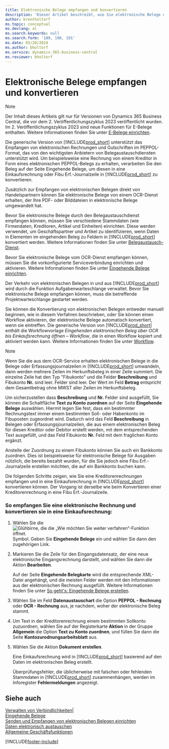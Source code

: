 ```yaml
---
title: Elektronische Belege empfangen und konvertieren
description: 'Dieser Artikel beschreibt, wie Sie elektronische Belege direkt von Handelspartnern oder von einem OCR-Dienst empfangen können.'
author: brentholtorf
ms.topic: conceptual
ms.devlang: al
ms.search.keywords: null
ms.search.form: '189, 190, 191'
ms.date: 03/20/2024
ms.author: bholtorf
ms.service: dynamics-365-business-central
ms.reviewer: bholtorf
---
```

# <a name="receive-and-convert-electronic-documents"></a>Elektronische Belege empfangen und konvertieren

> [!NOTE]
> Der Inhalt dieses Artikels gilt nur für Versionen von Dynamics 365 Business Central, die vor dem 2. Veröffentlichungszyklus 2023 veröffentlicht wurden. Im 2. Veröffentlichungszyklus 2023 sind neue Funktionen für E-Belege enthalten. Weitere Informationen finden Sie unter [E-Belege einrichten](finance-how-setup-edocuments.md). 


Die generische Version von [!INCLUDE[prod_short](includes/prod_short.md)] unterstützt das Empfangen von elektronischen Rechnungen und Gutschriften im PEPPOL-Format, das von den wichtigsten Anbietern von Belegaustauschdiensten unterstützt wird. Um beispielsweise eine Rechnung von einem Kreditor in Form eines elektronischen PEPPOL-Belegs zu erhalten, verarbeiten Sie den Beleg auf der Seite Eingehende Belege, um diesen in eine Einkaufsrechnung oder Fibu Erf.-Journalzeile in [!INCLUDE[prod_short](includes/prod_short.md)] zu konvertieren.

Zusätzlich zur Empfangen von elektronischen Belegen direkt von Handelspartnern können Sie elektronische Belege von einem OCR-Dienst erhalten, der Ihre PDF- oder Bilddateien in elektronische Belege umgewandelt hat.  

Bevor Sie elektronische Belege durch den Belegaustauschdienst empfangen können, müssen Sie verschiedene Stammdaten (wie Firmendaten, Kreditoren, Artikel und Einheiten) einrichten. Diese werden verwendet, um Geschäftspartner und Artikel zu identifizieren, wenn Daten in Elementen im eingehenden Beleg zu Feldern in [!INCLUDE[prod_short](includes/prod_short.md)] konvertiert werden. Weitere Informationen finden Sie unter [Belegaustausch-Dienst](across-how-to-set-up-a-document-exchange-service.md).  

Bevor Sie elektronische Belege vom OCR-Dienst empfangen können, müssen Sie die vorkonfigurierte Serviceverbindung einrichten und aktivieren. Weitere Informationen finden Sie unter [Eingehende Belege einrichten](across-how-setup-income-documents.md).  

Der Verkehr von elektronischen Belegen in und aus [!INCLUDE[prod_short](includes/prod_short.md)] wird durch die Funktion Aufgabenwarteschlange verwaltet. Bevor Sie elektronische Belege empfangen können, muss die betreffende Projektwarteschlange gestartet werden.  

Sie können die Konvertierung von elektronischen Belegen entweder manuell beginnen, wie in diesem Verfahren beschrieben, oder Sie können einen Workflow aktivieren, der elektronische Belege automatisch konvertiert, wenn sie eintreffen. Die generische Version von [!INCLUDE[prod_short](includes/prod_short.md)] enthält die Workflowvorlage *Eingehenden elektronischen Beleg über OCR bis Einkaufsrechnung öffnen – Workflow*, die in einen Workflow kopiert und aktiviert werden kann. Weitere Informationen finden Sie unter [Workflow](across-workflow.md).  

> [!NOTE]  
> Wenn Sie die aus dem OCR-Service erhalten elektronischen Belege in die Belege oder Erfassungsjournalzeilen in [!INCLUDE[prod_short](includes/prod_short.md)] umwandeln, dann werden mehrere Zeilen im Herkunftsbeleg in einer Zeile summiert. Die einzelne Zeile hat den Typ "Fibukonto" und die Felder **Beschreibung** und Fibukonto **Nr.** sind leer. Felder sind leer. Der Wert im Feld **Betrag** entspricht dem Gesamtbetrag ohne MWST aller Zeilen im Herkunftsbeleg.  
>
> Um sicherzustellen dass **Beschreibung** und **Nr.** Felder sind ausgefüllt, Sie können die Schaltfläche **Text zu Konto zuordnen** auf der Seite **Eingehende Belege** auswählen. Hiermit legen Sie fest, dass ein bestimmter Rechnungstext immer einem bestimmten Soll- oder Habenkonto im Fibuposten zugeordnet wird. Dadurch wird das Feld **Beschreibung** in Belegen oder Erfassungsjournalzeilen, die aus einem elektronischen Beleg für diesen Kreditor oder Debitor erstellt werden, mit dem entsprechenden Text ausgefüllt, und das Feld Fibukonto **Nr.** Feld mit dem fraglichen Konto ergänzt.  
>
> Anstelle der Zuordnung zu einem Fibukonto können Sie auch ein Bankkonto zuordnen. Dies ist beispielsweise für elektronische Belege für Ausgaben nützlich, die bereits bezahlt wurden, für die Sie jedoch eine Fibu Erf.-Journalzeile erstellen möchten, die auf ein Bankkonto buchen kann.  

Die folgenden Schritte zeigen, wie Sie eine Kreditorenrechnungen empfangen und in eine Einkaufsrechnung in [!INCLUDE[prod_short](includes/prod_short.md)] konvertieren können. Der Vorgang ist derselbe wie beim Konvertieren einer Kreditorenrechnung in eine Fibu Erf.-Journalzeile.  

### <a name="to-receive-and-convert-an-electronic-invoice-to-a-purchase-invoice"></a>So empfangen Sie eine elektronische Rechnung und konvertieren sie in eine Einkaufsrechnung:

1. Wählen Sie die ![Glühbirne, die die „Wie möchten Sie weiter verfahren“-Funktion öffnet.](media/ui-search/search_small.png "Tell Me-Funktion") Symbol. Geben Sie **Eingehende Belege** ein und wählen Sie dann den zugehörigen Link.  

2. Markieren Sie die Zeile für den Eingangsdatensatz, der eine neue elektronische Eingangsrechnung darstellt, und wählen Sie dann die Aktion **Bearbeiten**.  

    Auf der Seite **Eingehende Belegkarte** wird die entsprechende XML-Datei angehängt, und die meisten Felder werden mit den Informationen aus der elektronischen Rechnung ausgefüllt. Weitere Informationen finden Sie unter [So geht's: Eingehende Belege erstellen](across-how-create-income-document-records.md).  

3. Wählen Sie im Feld **Datenaustauschart** die Option **PEPPOL - Rechnung** oder **OCR - Rechnung** aus, je nachdem, woher der elektronische Beleg stammt.  

4. Um Text in der Kreditorenrechnung einem bestimmten Sollkonto zuzuordnen, wählen Sie auf der Registerkarte **Aktion** in der Gruppe **Allgemein** die Option **Text zu Konto zuordnen**, und füllen Sie dann die Seite **Kontozurodnungsarbeitsblatt** aus.  

5. Wählen Sie die Aktion **Dokument erstellen**.  

    Eine Einkaufsrechnung wird in [!INCLUDE[prod_short](includes/prod_short.md)] basierend auf den Daten im elektronischen Beleg erstellt.  

    Überprüfungsfehler, die üblicherweise mit falschen oder fehlenden Stammdaten in [!INCLUDE[prod_short](includes/prod_short.md)] zusammenhängen, werden im Inforegister **Fehlermeldungen** angezeigt.  

## <a name="see-also"></a>Siehe auch

[Verwalten von Verbindlichkeiten|](payables-manage-payables.md)  
[Eingehende Belege](across-income-documents.md)  
[Senden und Empfangen von elektronischen Belegen einrichten](across-how-to-set-up-electronic-document-sending-and-receiving.md)  
[Daten elektronisch austauschen](across-data-exchange.md)   
[Allgemeine Geschäftsfunktionen](ui-across-business-areas.md)  


[!INCLUDE[footer-include](includes/footer-banner.md)]
